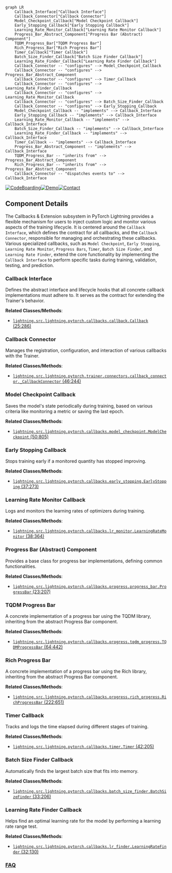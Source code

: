 ```mermaid
graph LR
    Callback_Interface["Callback Interface"]
    Callback_Connector["Callback Connector"]
    Model_Checkpoint_Callback["Model Checkpoint Callback"]
    Early_Stopping_Callback["Early Stopping Callback"]
    Learning_Rate_Monitor_Callback["Learning Rate Monitor Callback"]
    Progress_Bar_Abstract_Component["Progress Bar (Abstract) Component"]
    TQDM_Progress_Bar["TQDM Progress Bar"]
    Rich_Progress_Bar["Rich Progress Bar"]
    Timer_Callback["Timer Callback"]
    Batch_Size_Finder_Callback["Batch Size Finder Callback"]
    Learning_Rate_Finder_Callback["Learning Rate Finder Callback"]
    Callback_Connector -- "configures" --> Model_Checkpoint_Callback
    Callback_Connector -- "configures" --> Progress_Bar_Abstract_Component
    Callback_Connector -- "configures" --> Timer_Callback
    Callback_Connector -- "configures" --> Learning_Rate_Finder_Callback
    Callback_Connector -- "configures" --> Learning_Rate_Monitor_Callback
    Callback_Connector -- "configures" --> Batch_Size_Finder_Callback
    Callback_Connector -- "configures" --> Early_Stopping_Callback
    Model_Checkpoint_Callback -- "implements" --> Callback_Interface
    Early_Stopping_Callback -- "implements" --> Callback_Interface
    Learning_Rate_Monitor_Callback -- "implements" --> Callback_Interface
    Batch_Size_Finder_Callback -- "implements" --> Callback_Interface
    Learning_Rate_Finder_Callback -- "implements" --> Callback_Interface
    Timer_Callback -- "implements" --> Callback_Interface
    Progress_Bar_Abstract_Component -- "implements" --> Callback_Interface
    TQDM_Progress_Bar -- "inherits from" --> Progress_Bar_Abstract_Component
    Rich_Progress_Bar -- "inherits from" --> Progress_Bar_Abstract_Component
    Callback_Connector -- "dispatches events to" --> Callback_Interface
```
[![CodeBoarding](https://img.shields.io/badge/Generated%20by-CodeBoarding-9cf?style=flat-square)](https://github.com/CodeBoarding/GeneratedOnBoardings)[![Demo](https://img.shields.io/badge/Try%20our-Demo-blue?style=flat-square)](https://www.codeboarding.org/demo)[![Contact](https://img.shields.io/badge/Contact%20us%20-%20contact@codeboarding.org-lightgrey?style=flat-square)](mailto:contact@codeboarding.org)

## Component Details

The Callbacks & Extension subsystem in PyTorch Lightning provides a flexible mechanism for users to inject custom logic and monitor various aspects of the training lifecycle. It is centered around the `Callback Interface`, which defines the contract for all callbacks, and the `Callback Connector`, responsible for managing and orchestrating these callbacks. Various specialized callbacks, such as `Model Checkpoint`, `Early Stopping`, `Learning Rate Monitor`, `Progress Bars`, `Timer`, `Batch Size Finder`, and `Learning Rate Finder`, extend the core functionality by implementing the `Callback Interface` to perform specific tasks during training, validation, testing, and prediction.

### Callback Interface
Defines the abstract interface and lifecycle hooks that all concrete callback implementations must adhere to. It serves as the contract for extending the Trainer's behavior.


**Related Classes/Methods**:

- <a href="https://github.com/Lightning-AI/lightning/blob/master/src/lightning/pytorch/callbacks/callback.py#L25-L286" target="_blank" rel="noopener noreferrer">`lightning.src.lightning.pytorch.callbacks.callback.Callback` (25:286)</a>


### Callback Connector
Manages the registration, configuration, and interaction of various callbacks with the Trainer.


**Related Classes/Methods**:

- <a href="https://github.com/Lightning-AI/lightning/blob/master/src/lightning/pytorch/trainer/connectors/callback_connector.py#L46-L244" target="_blank" rel="noopener noreferrer">`lightning.src.lightning.pytorch.trainer.connectors.callback_connector._CallbackConnector` (46:244)</a>


### Model Checkpoint Callback
Saves the model's state periodically during training, based on various criteria like monitoring a metric or saving the last epoch.


**Related Classes/Methods**:

- <a href="https://github.com/Lightning-AI/lightning/blob/master/src/lightning/pytorch/callbacks/model_checkpoint.py#L50-L805" target="_blank" rel="noopener noreferrer">`lightning.src.lightning.pytorch.callbacks.model_checkpoint.ModelCheckpoint` (50:805)</a>


### Early Stopping Callback
Stops training early if a monitored quantity has stopped improving.


**Related Classes/Methods**:

- <a href="https://github.com/Lightning-AI/lightning/blob/master/src/lightning/pytorch/callbacks/early_stopping.py#L37-L273" target="_blank" rel="noopener noreferrer">`lightning.src.lightning.pytorch.callbacks.early_stopping.EarlyStopping` (37:273)</a>


### Learning Rate Monitor Callback
Logs and monitors the learning rates of optimizers during training.


**Related Classes/Methods**:

- <a href="https://github.com/Lightning-AI/lightning/blob/master/src/lightning/pytorch/callbacks/lr_monitor.py#L38-L364" target="_blank" rel="noopener noreferrer">`lightning.src.lightning.pytorch.callbacks.lr_monitor.LearningRateMonitor` (38:364)</a>


### Progress Bar (Abstract) Component
Provides a base class for progress bar implementations, defining common functionalities.


**Related Classes/Methods**:

- <a href="https://github.com/Lightning-AI/lightning/blob/master/src/lightning/pytorch/callbacks/progress/progress_bar.py#L23-L207" target="_blank" rel="noopener noreferrer">`lightning.src.lightning.pytorch.callbacks.progress.progress_bar.ProgressBar` (23:207)</a>


### TQDM Progress Bar
A concrete implementation of a progress bar using the TQDM library, inheriting from the abstract Progress Bar component.


**Related Classes/Methods**:

- <a href="https://github.com/Lightning-AI/lightning/blob/master/src/lightning/pytorch/callbacks/progress/tqdm_progress.py#L64-L442" target="_blank" rel="noopener noreferrer">`lightning.src.lightning.pytorch.callbacks.progress.tqdm_progress.TQDMProgressBar` (64:442)</a>


### Rich Progress Bar
A concrete implementation of a progress bar using the Rich library, inheriting from the abstract Progress Bar component.


**Related Classes/Methods**:

- <a href="https://github.com/Lightning-AI/lightning/blob/master/src/lightning/pytorch/callbacks/progress/rich_progress.py#L222-L651" target="_blank" rel="noopener noreferrer">`lightning.src.lightning.pytorch.callbacks.progress.rich_progress.RichProgressBar` (222:651)</a>


### Timer Callback
Tracks and logs the time elapsed during different stages of training.


**Related Classes/Methods**:

- <a href="https://github.com/Lightning-AI/lightning/blob/master/src/lightning/pytorch/callbacks/timer.py#L42-L205" target="_blank" rel="noopener noreferrer">`lightning.src.lightning.pytorch.callbacks.timer.Timer` (42:205)</a>


### Batch Size Finder Callback
Automatically finds the largest batch size that fits into memory.


**Related Classes/Methods**:

- <a href="https://github.com/Lightning-AI/lightning/blob/master/src/lightning/pytorch/callbacks/batch_size_finder.py#L33-L206" target="_blank" rel="noopener noreferrer">`lightning.src.lightning.pytorch.callbacks.batch_size_finder.BatchSizeFinder` (33:206)</a>


### Learning Rate Finder Callback
Helps find an optimal learning rate for the model by performing a learning rate range test.


**Related Classes/Methods**:

- <a href="https://github.com/Lightning-AI/lightning/blob/master/src/lightning/pytorch/callbacks/lr_finder.py#L32-L130" target="_blank" rel="noopener noreferrer">`lightning.src.lightning.pytorch.callbacks.lr_finder.LearningRateFinder` (32:130)</a>




### [FAQ](https://github.com/CodeBoarding/GeneratedOnBoardings/tree/main?tab=readme-ov-file#faq)
